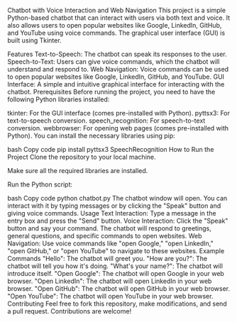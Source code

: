 Chatbot with Voice Interaction and Web Navigation
This project is a simple Python-based chatbot that can interact with users via both text and voice. It also allows users to open popular websites like Google, LinkedIn, GitHub, and YouTube using voice commands. The graphical user interface (GUI) is built using Tkinter.

Features
Text-to-Speech: The chatbot can speak its responses to the user.
Speech-to-Text: Users can give voice commands, which the chatbot will understand and respond to.
Web Navigation: Voice commands can be used to open popular websites like Google, LinkedIn, GitHub, and YouTube.
GUI Interface: A simple and intuitive graphical interface for interacting with the chatbot.
Prerequisites
Before running the project, you need to have the following Python libraries installed:

tkinter: For the GUI interface (comes pre-installed with Python).
pyttsx3: For text-to-speech conversion.
speech_recognition: For speech-to-text conversion.
webbrowser: For opening web pages (comes pre-installed with Python).
You can install the necessary libraries using pip:

bash
Copy code
pip install pyttsx3 SpeechRecognition
How to Run the Project
Clone the repository to your local machine.

Make sure all the required libraries are installed.

Run the Python script:

bash
Copy code
python chatbot.py
The chatbot window will open. You can interact with it by typing messages or by clicking the "Speak" button and giving voice commands.
Usage
Text Interaction: Type a message in the entry box and press the "Send" button.
Voice Interaction: Click the "Speak" button and say your command. The chatbot will respond to greetings, general questions, and specific commands to open websites.
Web Navigation: Use voice commands like "open Google," "open LinkedIn," "open GitHub," or "open YouTube" to navigate to these websites.
Example Commands
"Hello": The chatbot will greet you.
"How are you?": The chatbot will tell you how it's doing.
"What's your name?": The chatbot will introduce itself.
"Open Google": The chatbot will open Google in your web browser.
"Open LinkedIn": The chatbot will open LinkedIn in your web browser.
"Open GitHub": The chatbot will open GitHub in your web browser.
"Open YouTube": The chatbot will open YouTube in your web browser.
Contributing
Feel free to fork this repository, make modifications, and send a pull request. Contributions are welcome!
